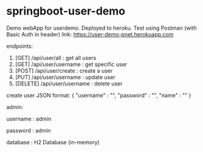 # springboot-user-demo
Demo webApp for userdemo.
Deployed to heroku.
Test using Postman (with Basic Auth in header) 
link: https://user-demo-pnet.herokuapp.com

endpoints:
1. [GET] /api/user/all : get all users
2. [GET] /api/user/username : get specific user
3. [POST] /api/user/create : create a user
4. [PUT] /api/user/username : update user
5. [DELETE] /api/user/username : delete user

create user JSON format:
  {
    "username" : "",
    "password" : "",
    "name" : ""
  }

admin:

username : admin

password : admin
  
database : H2 Database (in-memory)
